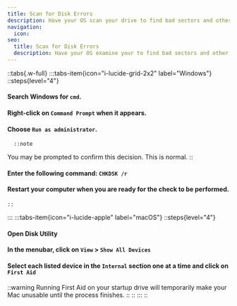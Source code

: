 ```yaml
---
title: Scan for Disk Errors
description: Have your OS scan your drive to find bad sectors and other errors
navigation:
  icon:
seo:
  title: Scan for Disk Errors
  description: Have your OS examine your to find bad sectors and other errors.
---
```


::tabs{.w-full}
  :::tabs-item{icon="i-lucide-grid-2x2" label="Windows"}
    ::steps{level="4"}
#### Search Windows for `cmd`.
#### Right-click on `Command Prompt` when it appears.
#### Choose `Run as administrator`.
      ::note
You may be prompted to confirm this decision. This is normal.
      ::
#### Enter the following command: `CHKDSK /r`
#### Restart your computer when you are ready for the check to be performed.
    ::
  :::
  :::tabs-item{icon="i-lucide-apple" label="macOS"}
    ::steps{level="4"}
#### Open Disk Utility
#### In the menubar, click on `View` > `Show All Devices`
#### Select each listed device in the `Internal` section one at a time and click on `First Aid`
::warning
Running First Aid on your startup drive will temporarily make your Mac unusable until the process finishes.
::
    ::
  :::
::